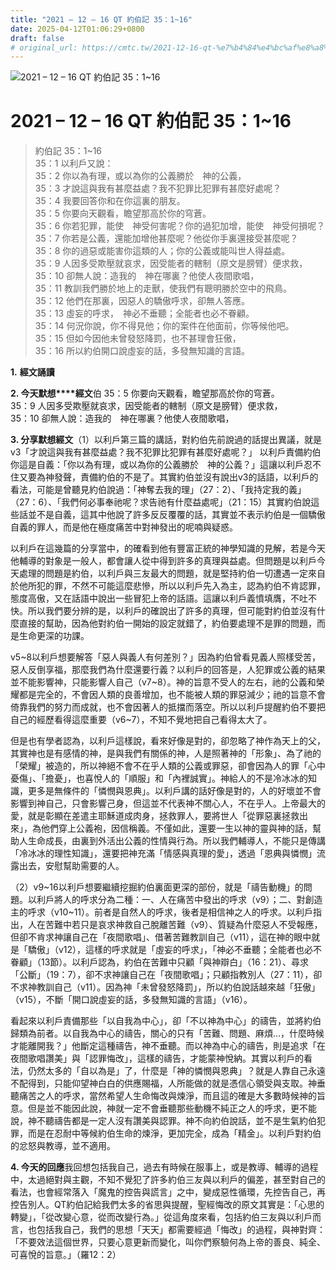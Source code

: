 ```yaml
---
title: "2021 – 12 – 16 QT 約伯記 35：1~16"
date: 2025-04-12T01:06:29+0800
draft: false
# original_url: https://cmtc.tw/2021-12-16-qt-%e7%b4%84%e4%bc%af%e8%a8%98-35%ef%bc%9a116
---
```


![2021 – 12 – 16 QT 約伯記 35：1~16](/images/qt.jpg   "2021 – 12 – 16 QT 約伯記 35：1~16")

# 2021 – 12 – 16 QT 約伯記 35：1~16

> 約伯記 35：1~16  
> 35：1 以利戶又說：  
> 35：2 你以為有理，或以為你的公義勝於　神的公義，  
> 35：3 才說這與我有甚麼益處？我不犯罪比犯罪有甚麼好處呢？  
> 35：4 我要回答你和在你這裏的朋友。  
> 35：5 你要向天觀看，瞻望那高於你的穹蒼。  
> 35：6 你若犯罪，能使　神受何害呢？你的過犯加增，能使　神受何損呢？  
> 35：7 你若是公義，還能加增他甚麼呢？他從你手裏還接受甚麼呢？  
> 35：8 你的過惡或能害你這類的人；你的公義或能叫世人得益處。  
> 35：9 人因多受欺壓就哀求，因受能者的轄制（原文是膀臂）便求救，  
> 35：10 卻無人說：造我的　神在哪裏？他使人夜間歌唱，  
> 35：11 教訓我們勝於地上的走獸，使我們有聰明勝於空中的飛鳥。  
> 35：12 他們在那裏，因惡人的驕傲呼求，卻無人答應。  
> 35：13 虛妄的呼求，　神必不垂聽；全能者也必不眷顧。  
> 35：14 何況你說，你不得見他；你的案件在他面前，你等候他吧。  
> 35：15 但如今因他未曾發怒降罰，也不甚理會狂傲，  
> 35：16 所以約伯開口說虛妄的話，多發無知識的言語。

**1.** **經文誦讀**

**2. 今天默想****經文**伯 35：5 你要向天觀看，瞻望那高於你的穹蒼。  
35：9 人因多受欺壓就哀求，因受能者的轄制（原文是膀臂）便求救，  
35：10 卻無人說：造我的　神在哪裏？他使人夜間歌唱，

**3. 分享默想經文**（1）以利戶第三篇的講話，對約伯先前說過的話提出異議，就是v3「才說這與我有甚麼益處？我不犯罪比犯罪有甚麼好處呢？」 以利戶責備約伯你這是自義：「你以為有理，或以為你的公義勝於　神的公義？」這讓以利戶忍不住又要為神發聲，責備約伯的不是了。其實約伯並沒有說出v3的話語，以利戶的看法，可能是曾聽見約伯說過：「神奪去我的理」（27：2）、「我持定我的義」（27：6）、「我們何必事奉祂呢？求告祂有什麼益處呢」（21：15）其實約伯說這些話並不是自義，這其中他說了許多反反覆覆的話，其實並不表示約伯是一個驕傲自義的罪人，而是他在極度痛苦中對神發出的呢喃與疑惑。

以利戶在這幾篇的分享當中，的確看到他有豐富正統的神學知識的見解，若是今天他輔導的對象是一般人，都會讓人從中得到許多的真理與益處。但問題是以利戶今天處理的問題是約伯，以利戶與三友最大的問題，就是堅持約伯一切遭遇一定來自於他所犯的罪，不然不可能這麼悲慘，所以以利戶先入為主，認為約伯不肯認罪，態度高傲，又在話語中說出一些冒犯上帝的話語。這讓以利戶義憤填膺，不吐不快。所以我們要分辨的是，以利戶的確說出了許多的真理，但可能對約伯並沒有什麼直接的幫助，因為他對約伯一開始的設定就錯了，約伯要處理不是罪的問題，而是生命更深的功課。

v5~8以利戶想要解答「惡人與義人有何差別？」因為約伯曾看見義人照樣受苦，惡人反倒享福，那麼我們為什麼還要行義？以利戶的回答是，人犯罪或公義的結果並不能影響神，只能影響人自己（v7~8）。神的旨意不受人的左右，祂的公義和榮耀都是完全的，不會因人類的良善增加，也不能被人類的罪惡減少；祂的旨意不會倚靠我們的努力而成就，也不會因著人的抵擋而落空。所以以利戶提醒約伯不要把自己的經歷看得這麼重要（v6~7），不知不覺地把自己看得太大了。

但是也有學者認為，以利戶這樣說，看來好像是對的，卻忽略了神作為天上的父，其實神也是有感情的神，是與我們有關係的神，人是照著神的「形象」、為了祂的「榮耀」被造的，所以神絕不會不在乎人類的公義或罪惡，卻會因為人的罪「心中憂傷」、「擔憂」，也喜悅人的「順服」和「內裡誠實」。神給人的不是冷冰冰的知識，更多是無條件的「憐憫與恩典」。以利戶講的話好像是對的，人的好壞並不會影響到神自己，只會影響己身，但這並不代表神不關心人，不在乎人。上帝最大的愛，就是彰顯在差遣主耶穌道成肉身，拯救罪人，要將世人「從罪惡裏拯救出來」，為他們穿上公義袍，因信稱義。不僅如此，還要一生以神的靈與神的話，幫助人生命成長，由裏到外活出公義的性情與行為。所以我們輔導人，不能只是傳講「冷冰冰的理性知識」，還要把神充滿「情感與真理的愛」，透過「恩典與憐憫」流露出去，安慰幫助需要的人。

（2）v9~16以利戶想要繼續挖掘約伯裏面更深的部份，就是「禱告動機」的問題。以利戶將人的呼求分為二種：一、人在痛苦中發出的呼求（v9）；二、對創造主的呼求（v10~11）。前者是自然人的呼求，後者是相信神之人的呼求。以利戶指出，人在苦難中若只是哀求神救自己脫離苦難（v9）、質疑為什麼惡人不受報應，但卻不肯求神讓自己在「夜間歌唱」、借著苦難教訓自己（v11），這在神的眼中就是「驕傲」（v12），這樣的呼求就是「虛妄的呼求」，「神必不垂聽；全能者也必不眷顧」（13節）。以利戶認為，約伯在苦難中只顧「與神辯白」（16：21）、尋求「公斷」（19：7），卻不求神讓自己在「夜間歌唱」；只顧指教別人（27：11），卻不求神教訓自己（v11）。因為神「未曾發怒降罰」，所以約伯說話越來越「狂傲」（v15），不斷「開口說虛妄的話，多發無知識的言語」（v16）。

看起來以利戶責備那些「以自我為中心」，卻「不以神為中心」的禱告，並將約伯歸類為前者。以自我為中心的禱告，關心的只有「苦難、問題、麻煩…，什麼時候才能離開我？」他斷定這種禱告，神不垂聽。而以神為中心的禱告，則是追求「在夜間歌唱讚美」與「認罪悔改」，這樣的禱告，才能蒙神悅納。其實以利戶的看法，仍然太多的「自以為是」了，什麼是「神的憐憫與恩典」？就是人靠自己永遠不配得到，只能仰望神白白的供應賜福，人所能做的就是憑信心領受與支取。神垂聽痛苦之人的呼求，當然希望人生命悔改與煉淨，而且這的確是大多數時候神的旨意。但是並不能因此說，神就一定不會垂聽那些動機不純正之人的呼求，更不能說，神不聽禱告都是一定人沒有讚美與認罪。神不向約伯說話，並不是生氣約伯犯罪，而是在忍耐中等候約伯生命的煉淨，更加完全，成為「精金」。以利戶對約伯的忿怒與教導，並不適用。

**4. 今天的回應**我回想包括我自己，過去有時候在服事上，或是教導、輔導的過程中，太過絕對與主觀，不知不覺犯了許多約伯三友與以利戶的偏差，甚至對自己的看法，也會經常落入「魔鬼的控告與謊言」之中，變成惡性循環，先控告自己，再控告別人。QT約伯記給我們太多的省思與提醒，聖經悔改的原文其實是：「心思的轉變」，「從改變心意，從而改變行為。」從這角度來看，包括約伯三友與以利戶而言，也包括我自己，我們的思想「天天」都需要經過「悔改」的過程，與神對齊：「不要效法這個世界，只要心意更新而變化，叫你們察驗何為上帝的善良、純全、可喜悅的旨意。」（羅12：2）